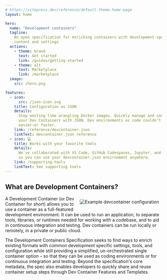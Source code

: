 ```yaml
---
# https://vitepress.dev/reference/default-theme-home-page
layout: home

hero:
  name: "Development containers"
  tagline:
    An open specification for enriching containers with development specific
    content and settings
  actions:
    - theme: brand
      text: Get started
      link: /guides/getting-started
    - theme: alt
      text: Marketplace
      link: /marketplace
  image:
    src: /hero.png

features:
  - icon:
      src: /json-icon.svg
    title: Configuration as JSON
    details:
      Stop wasting time wrangling Docker images. Quickly manage and configure
      your Dev Containers with JSON. Dev environments as code couldn’t be
      easier—or faster.
    link: /reference/devcontainer-json
    linkText: devcontainer.json reference
  - icon: 💻
    title: Works with your favorite tools
    details:
      We've collaborated with VS Code, GitHub Codespaces, Jupyter, and JetBrains
      so you can use your devcontainer.json environment anywhere.
    link: /supporting-tools
    linkText: See supporting tools
---
```


<script setup>
// https://github.com/vuejs/vitepress/issues/800
import HomeContent from '.vitepress/theme/components/HomeContent.vue';
</script>

<HomeContent>

## What are Development Containers?

<img align="right" style="padding: 0.66em;" alt="Example devcontainer configuration" src="/example-devcontainer-json.png" />

A Development Container (or Dev Container for short) allows you to use a
container as a full-featured development environment. It can be used to run an
application, to separate tools, libraries, or runtimes needed for working with a
codebase, and to aid in continuous integration and testing. Dev containers can
be run locally or remotely, in a private or public cloud.

The Development Containers Specification seeks to find ways to enrich existing
formats with common development specific settings, tools, and configuration
while still providing a simplified, un-orchestrated single container option – so
that they can be used as coding environments or for continuous integration and
testing. Beyond the specification's core metadata, the spec also enables
developers to quickly share and reuse container setup steps through Dev
Container Features and Templates.

</HomeContent>
